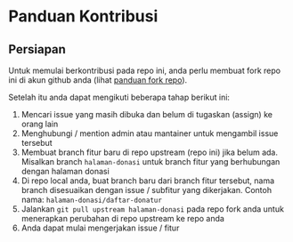 # Panduan Kontribusi

## Persiapan

Untuk memulai berkontribusi pada repo ini, anda perlu membuat fork repo ini di akun github anda (lihat [panduan fork repo](https://zea.silvrback.com/cara-berkontribusi-coding-di-github)).

Setelah itu anda dapat mengikuti beberapa tahap berikut ini:

1. Mencari issue yang masih dibuka dan belum di tugaskan (assign) ke orang lain
2. Menghubungi / mention admin atau mantainer untuk mengambil issue tersebut
3. Membuat branch fitur baru di repo upstream (repo ini) jika belum ada. Misalkan branch `halaman-donasi` untuk branch fitur yang berhubungan dengan halaman donasi
4. Di repo local anda, buat branch baru dari branch fitur tersebut, nama branch disesuaikan dengan issue / subfitur yang dikerjakan. Contoh nama: `halaman-donasi/daftar-donatur`
5. Jalankan `git pull upstream halaman-donasi` pada repo fork anda untuk menerapkan perubahan di repo upstream ke repo anda
6. Anda dapat mulai mengerjakan issue / fitur
